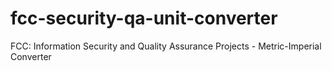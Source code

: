 # fcc-security-qa-unit-converter
FCC: Information Security and Quality Assurance Projects - Metric-Imperial Converter
